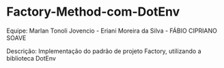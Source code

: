 # Factory-Method-com-DotEnv

Equipe: Marlan Tonoli Jovencio - Eriani Moreira da Silva - FÁBIO CIPRIANO SOAVE

Descrição: Implementação do padrão de projeto Factory, utilizando a biblioteca DotEnv

